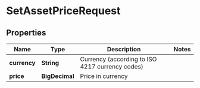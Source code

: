 

# SetAssetPriceRequest


## Properties

| Name | Type | Description | Notes |
|------------ | ------------- | ------------- | -------------|
|**currency** | **String** | Currency (according to ISO 4217 currency codes) |  |
|**price** | **BigDecimal** | Price in currency |  |



